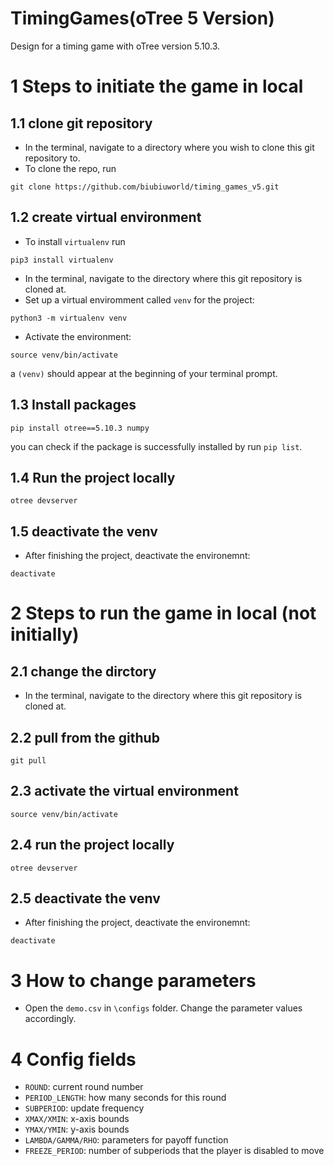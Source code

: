 # TimingGames(oTree 5 Version)
Design for a timing game with oTree version 5.10.3.

# 1 Steps to initiate the game in local

## 1.1 clone git repository
- In the terminal, navigate to a directory where you wish to clone this git repository to.
- To clone the repo, run
 ```
 git clone https://github.com/biubiuworld/timing_games_v5.git
 ```

## 1.2 create virtual environment
- To install `virtualenv` run 
```
pip3 install virtualenv
```
- In the terminal, navigate to the directory where this git repository is cloned at.
- Set up a virtual enviromment called `venv` for the project:
```
python3 -m virtualenv venv
```
- Activate the environment:
```
source venv/bin/activate
```
a `(venv)` should appear at the beginning of your terminal prompt.

## 1.3 Install packages
```
pip install otree==5.10.3 numpy
```
you can check if the package is successfully installed by run `pip list`.

## 1.4 Run the project locally
```
otree devserver
```
## 1.5 deactivate the venv
- After finishing the project, deactivate the environemnt:
```
deactivate
```

# 2 Steps to run the game in local (not initially)

## 2.1 change the dirctory
- In the terminal, navigate to the directory where this git repository is cloned at.

## 2.2 pull from the github
```
git pull
```

## 2.3 activate the virtual environment
```
source venv/bin/activate
```
## 2.4 run the project locally
```
otree devserver
```
## 2.5 deactivate the venv
- After finishing the project, deactivate the environemnt:
```
deactivate
```

# 3 How to change parameters
- Open the `demo.csv` in `\configs` folder. Change the parameter values accordingly.

# 4 Config fields
- `ROUND`: current round number
- `PERIOD_LENGTH`: how many seconds for this round
- `SUBPERIOD`: update frequency
- `XMAX/XMIN`: x-axis bounds
- `YMAX/YMIN`: y-axis bounds
- `LAMBDA/GAMMA/RHO`: parameters for payoff function
- `FREEZE_PERIOD`: number of subperiods that the player is disabled to move


